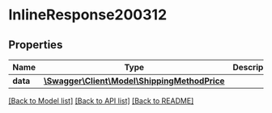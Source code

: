 # InlineResponse200312

## Properties
Name | Type | Description | Notes
------------ | ------------- | ------------- | -------------
**data** | [**\Swagger\Client\Model\ShippingMethodPrice**](ShippingMethodPrice.md) |  | [optional] 

[[Back to Model list]](../../README.md#documentation-for-models) [[Back to API list]](../../README.md#documentation-for-api-endpoints) [[Back to README]](../../README.md)

